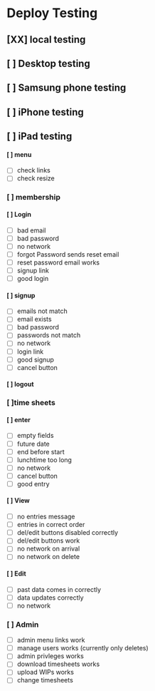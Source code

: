 # Deploy Testing

## [XX] local testing
## [ ] Desktop testing
## [ ] Samsung phone testing
## [ ] iPhone testing
## [ ] iPad testing

#### [ ] menu
- [ ] check links
- [ ] check resize
### [ ] membership
#### [ ] Login
- [ ] bad email
- [ ] bad password
- [ ] no network
- [ ] forgot Password sends reset email
- [ ] reset password email works
- [ ] signup link
- [ ] good login
#### [ ] signup
- [ ] emails not match
- [ ] email exists
- [ ] bad password
- [ ] passwords not match
- [ ] no network
- [ ] login link
- [ ] good signup
- [ ] cancel button
#### [ ] logout
### [ ]time sheets
#### [ ] enter
- [ ] empty fields
- [ ] future date
- [ ] end before start
- [ ] lunchtime too long
- [ ] no network
- [ ] cancel button
- [ ] good entry
#### [ ] View
- [ ] no entries message
- [ ] entries in correct order
- [ ] del/edit buttons disabled correctly
- [ ] del/edit buttons work
- [ ] no network on arrival
- [ ] no network on delete
#### [ ] Edit
- [ ] past data comes in correctly
- [ ] data updates correctly
- [ ] no network
### [ ] Admin
- [ ] admin menu links work
- [ ] manage users works (currently only deletes)
- [ ] admin privleges works
- [ ] download timesheets works
- [ ] upload WIPs works
- [ ] change timesheets
